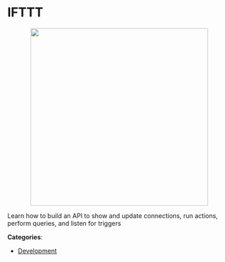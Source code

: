 # IFTTT
<p align="center">
    <img width="400" src="https://raw.githubusercontent.com/apis-list/apis-list/apis/ifttt/logo_256x256.png" />
</p>

Learn how to build an API to show and update connections, run actions, perform queries, and listen for triggers



**Categories**:

- [Development](https://github.com/apis-list/apis-list#development)



